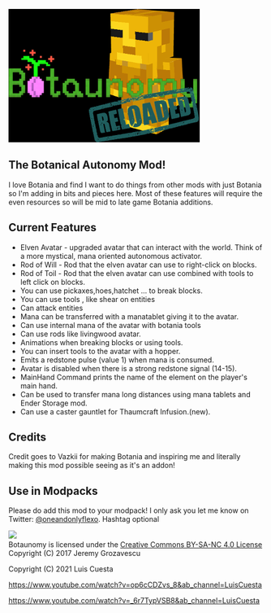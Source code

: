 ![](resources/logo3.png)

## The Botanical Autonomy Mod!

I love Botania and find I want to do things from other mods with just Botania so 
I'm adding in bits and pieces here.  Most of these features will require the even 
resources so will be mid to late game Botania additions.

## Current Features

* Elven Avatar - upgraded avatar that can interact with the world. Think of 
    a more mystical, mana oriented autonomous activator.
* Rod of Will - Rod that the elven avatar can use to right-click on blocks.
* Rod of Toil - Rod that the elven avatar can use combined with tools to left click on blocks.
* You can use pickaxes,hoes,hatchet ... to break blocks.
* You can use tools , like shear on entities
* Can attack entities
* Mana can be transferred with a manatablet giving it to the avatar.
* Can use internal mana of the avatar with botania tools
* Can use rods like livingwood avatar.
* Animations when breaking blocks or using tools.
* You can insert tools to the avatar with a hopper.
* Emits a redstone pulse (value 1) when mana is consumed.
* Avatar is disabled when there is a strong redstone signal (14-15).
* MainHand Command prints the name of the element on the player's main hand.
* Can be used to transfer mana long distances using mana tablets and Ender Storage mod.
* Can use a caster gauntlet for Thaumcraft Infusion.(new).

## Credits

Credit goes to Vazkii for making Botania and inspiring me and literally making 
this mod possible seeing as it's an addon!

## Use in Modpacks

Please do add this mod to your modpack! I only ask you let me know on Twitter: 
[@oneandonlyflexo](https://twitter.com/oneandonlyflexo). Hashtag optional



![](https://i.creativecommons.org/l/by-nc-sa/4.0/88x31.png)  
Botaunomy is licensed under the [Creative Commons BY-SA-NC 4.0 License](https://creativecommons.org/licenses/by-nc-sa/4.0/)  
Copyright (C) 2017 Jeremy Grozavescu

Copyright (C) 2021 Luis Cuesta

https://www.youtube.com/watch?v=op6cCDZvs_8&ab_channel=LuisCuesta

https://www.youtube.com/watch?v=_6r7TypVSB8&ab_channel=LuisCuesta

